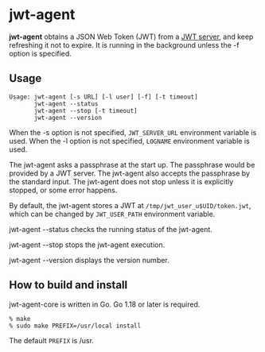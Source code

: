 # jwt-agent

**jwt-agent** obtains a JSON Web Token (JWT) from a [JWT
server](https://github.com/oss-tsukuba/jwt-server.git), and keep
refreshing it not to expire.  It is running in the background unless
the -f option is specified.

## Usage
```
Usage: jwt-agent [-s URL] [-l user] [-f] [-t timeout]
       jwt-agent --status
       jwt-agent --stop [-t timeout]
       jwt-agent --version
```

When the -s option is not specified, `JWT_SERVER_URL` environment
variable is used.  When the -l option is not specified, `LOGNAME`
environment variable is used.

The jwt-agent asks a passphrase at the start up.  The passphrase would
be provided by a JWT server.  The jwt-agent also accepts the
passphrase by the standard input.  The jwt-agent does not stop unless
it is explicitly stopped, or some error happens.

By default, the jwt-agent stores a JWT at
`/tmp/jwt_user_u$UID/token.jwt`, which can be changed by
`JWT_USER_PATH` environment variable.

jwt-agent --status checks the running status of the jwt-agent.

jwt-agent --stop stops the jwt-agent execution.

jwt-agent --version displays the version number.

## How to build and install

jwt-agent-core is written in Go.  Go 1.18 or later is required.

    % make
    % sudo make PREFIX=/usr/local install

The default `PREFIX` is /usr.

